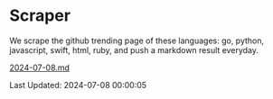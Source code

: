 # Scraper

We scrape the github trending page of these languages: go, python, javascript, swift, html, ruby, and push a markdown result everyday.

[2024-07-08.md](https://github.com/henson/Scraper/blob/master/2024-07-08.md)

Last Updated: 2024-07-08 00:00:05